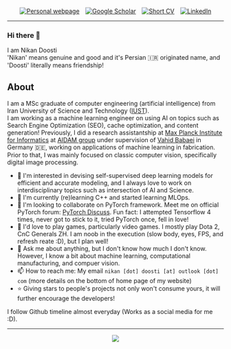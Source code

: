 <div align='center' style='margin-top: 20px;'>
<a href='https://nikronic.com' style='margin-right: 10px'><img src="https://img.shields.io/badge/-Website-127a75?style=for-the-badge&logo=google-chrome&logoColor=white" title="Personal webpage" /></a>
<a href='https://scholar.google.com/citations?user=QWFKVW8AAAAJ' style='margin-right: 10px'><img src="https://img.shields.io/badge/-Scholar-5654a8?style=for-the-badge&logo=google-scholar&logoColor=white" title="Google Scholar" /></a>
<a href='[https://twitter.com/mcrespo__](https://www.nikronic.com/assets/pdf/resume.pdf)' style='margin-right: 10px'><img src="https://img.shields.io/badge/-2--Page%20CV-127a75?style=for-the-badge&logo=Shotcut&logoColor=white" title="Short CV" /></a>
<a href='https://www.linkedin.com/in/nikan-doosti-9594b0237/'><img src="https://img.shields.io/badge/-LinkedIn-0e76a8?style=for-the-badge&logo=Linkedin&logoColor=white" title="LinkedIn" /></a>
</div>

-----

### Hi there 👋
I am Nikan Doosti<br>
'Nikan' means genuine and good and it's Persian :iran: originated name, and 'Doosti' literally means friendship!

## About
I am a MSc graduate of computer engineering (artificial intelligence) from Iran University of Science and Technology ([IUST](http://www.iust.ac.ir/en)). <br> I am working as a machine learning engineer on using AI on topics such as Search Engine Optimization (SEO), cache optimization, and content generation! Previously, I did a research assistantship at [Max Planck Institute for Informatics](https://www.mpi-inf.mpg.de/home/) at [AIDAM group](http://aidam.mpi-inf.mpg.de/) under supervision of [Vahid Babaei](http://aidam.mpi-inf.mpg.de/?view=people_vahid) in Germany :de:, working on applications of machine learning in fabrication. Prior to that, I was mainly focused on classic computer vision, specifically digital image processing.

- 🧐 I'm interested in devising self-supervised deep learning models for efficient and accurate modeling, and I always love to work on interdisciplinary topics such as intersection of AI and Science.
- 🌱 I'm currently (re)learning C++ and started learning MLOps.
- 👯 I'm looking to collaborate on PyTorch framework. Meet me on official PyTorch forum: [PyTorch Discuss](https://discuss.pytorch.org/u/nikronic/summary). Fun fact: I attempted Tensorflow 4 times, never got to stick to it, tried PyTorch once, fell in love!
- 💓 I'd love to play games, particularly video games. I mostly play Dota 2, CnC Generals ZH. I am noob in the execution (slow body, eyes, FPS, and refresh reate :D), but I plan well!
- 💬 Ask me about anything, but I don't know how much I don't know. However, I know a bit about machine learning, computational manufacturing, and compuer vision.
- 📫 How to reach me: My email `nikan [dot] doosti [at] outlook [dot] com` (more details on the bottom of home page of my website)
- ⭐ Giving stars to people's projects not only won't consume yours, it will further encourage the developers!

I follow Github timeline almost everyday (Works as a social media for me :D).

----

<div align='center'>
<a href="https://hits.seeyoufarm.com"><img src="https://hits.seeyoufarm.com/api/count/incr/badge.svg?url=https%3A%2F%2Fgithub.com%2FNikronic%2FNikronic&count_bg=%2379C83D&title_bg=%23555555&icon=googleanalytics.svg&icon_color=%23E7E7E7&title=Visitors&edge_flat=false"/></a>
</div>
